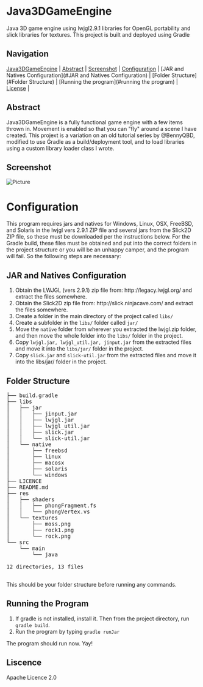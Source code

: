 Java3DGameEngine
================

Java 3D game engine using lwjgl2.9.1 libraries for OpenGL portability and slick libraries for textures. This project is built and deployed using Gradle

Navigation
-----------
[Java3DGameEngine](#java3dgameengine) |
[Abstract](#abstract) |
[Screenshot](#screenshot) |
[Configuration](#configuration) |
[JAR and Natives Configuration](#JAR and Natives Configuration) |
[Folder Structure](#Folder Structure) |
[Running the program](#running the program) |
[License](#license) |


Abstract
-------
Java3DGameEngine is a fully functional game engine with a few items thrown in. Movement is enabled so that you can "fly" around a scene I have created. This projext is a variation on an old tutorial series by @BennyQBD, modified to use Gradle as a build/deployment tool, and to load libraries using a custom library loader class I wrote. 

Screenshot
----------
![Picture](http://rabbitfighter.net/wp-content/uploads/2014/12/Java3DGameEngine.png)


Configuration
==============================
This program requires jars and natives for Windows, Linux, OSX, FreeBSD, and Solaris in the lwjgl vers 2.9.1 ZIP file and several jars from the Slick2D ZIP file, so these must be downloaded per the instructions below. For the Gradle build, these files must be obtained and put into the correct folders in the project structure or you will be an unhappy camper, and the program will fail. So the following steps are necessary:

JAR and Natives Configuration
-----------------------------
<ol>
<li>Obtain the LWJGL (vers 2.9.1) zip file from: http://legacy.lwjgl.org/ and extract the files somewhere.</li>
<li>Obtain the Slick2D zip file from: http://slick.ninjacave.com/ and extract the files somewhere.</li>
<li>Create a folder in the main directory of the project called <code>libs/</code></li>
<li>Create a subfolder in the <code>libs/</code> folder called <code>jar/</code></li>
<li>Move the <code>native</code> folder from wherever you extracted the lwjgl.zip folder, and then move the whole folder into the <code>libs/</code> folder in the project.</li>
<li>Copy <code>lwjgl.jar, lwjgl_util.jar, jinput.jar</code> from the extracted files and move it into the <code>libs/jar/</code> folder in the project.</li>
<li>Copy <code>slick.jar</code> and <code>slick-util.jar</code> from the extracted files and move it into the libs/jar/</code> folder in the project.</li>
</ol>

Folder Structure
----------------
<pre>
├── build.gradle
├── libs
│   ├── jar
│   │   ├── jinput.jar
│   │   ├── lwjgl.jar
│   │   ├── lwjgl_util.jar
│   │   ├── slick.jar
│   │   └── slick-util.jar
│   └── native
│       ├── freebsd
│       ├── linux
│       ├── macosx
│       ├── solaris
│       └── windows
├── LICENCE
├── README.md
├── res
│   ├── shaders
│   │   ├── phongFragment.fs
│   │   └── phongVertex.vs
│   └── textures
│       ├── moss.png
│       ├── rock1.png
│       └── rock.png
└── src
    └── main
        └── java
        
12 directories, 13 files

</pre>

This should be your folder structure before running any commands.

Running the Program
-------------------
<ol>
<li>If gradle is not installed, install it. Then from the project directory, run <code>gradle build</code>.</li>
<li>Run the program by typing <code>gradle runJar</code></li>
</ol>

The program should run now. Yay!

Liscence
---------
Apache Licence 2.0








